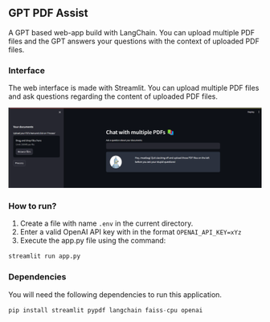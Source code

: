 ## GPT PDF Assist
A GPT based web-app build with LangChain. You can upload multiple PDF files and the GPT answers your questions with the context of uploaded PDF files.

### Interface
The web interface is made with Streamlit. You can upload multiple PDF files and ask questions regarding the content of uploaded PDF files. 

<img src="imgs/web_interface.png" alt="UI"/>

### How to run?
1. Create a file with name `.env` in the current directory.
2. Enter a valid OpenAI API key with in the format `OPENAI_API_KEY=xYz`
3. Execute the app.py file using the command:
```python
streamlit run app.py
```

### Dependencies
You will need the following dependencies to run this application.
```python
pip install streamlit pypdf langchain faiss-cpu openai
```
